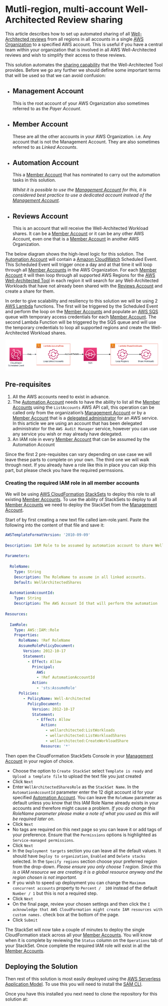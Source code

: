 # Mutli-region, multi-account Well-Architected Review sharing

This article describes how to set up automated sharing of all [Well-Architected reviews](https://aws.amazon.com/architecture/well-architected) from all regions in all accounts in a single [AWS Organization](https://aws.amazon.com/organizations/) to a specified AWS account. This is useful if you have a central team within your organization that is involved in all AWS Well-Architected reviews and wish to simplify their access to these reviews.

This solution automates the [sharing capability](https://docs.aws.amazon.com/wellarchitected/latest/userguide/workloads-sharing.html) that the Well-Architected Tool provides. Before we go any further we should define some important terms that will be used so that we can avoid confusion:

- ## Management Account

  This is the root account of your AWS Organization also sometimes referred to as the *Payer Account*.

- ## Member Account

  These are all the other accounts in your AWS Organization. i.e. Any account that is not the Management Account. They are also sometimes referred to as *Linked Accounts*.

- ## Automation Account

  This a [Member Account](#member-account) that has nominated to carry out the automation tasks in this solution.

  *Whilst it is possible to use the [Management Account](#management-account) for this, it is considered best practice to use a dedicated account instead of the [Management Account](#management-account).*

- ## Reviews Account

  This is an account that will receive the Well-Architected Workload shares. It can be a [Member Account](#member-account) or it can be any other AWS Account, even one that is a [Member Account](#member-account) in another AWS Organization.

The below diagram shows the high-level logic for this solution. The [Automation Account](#automation-account) will contain a [Amazon CloudWatch](https://docs.aws.amazon.com/cloudwatch) Scheduled Event. This Scheduled Event will trigger once a day and at that time it will loop through all [Member Accounts](#member-account) in the AWS Organization. For each [Member Account](#member-account) it will then loop through all supported AWS Regions for the [AWS Well-Architected Tool](https://docs.aws.amazon.com/wellarchitected) in each region it will search for any Well-Architected Workloads that have not already been shared with the [Reviews Account](#reviews-account) and create a share for them.

In order to give scalability and resiliency to this solution we will be using 2 [AWS Lambda](https://aws.amazon.com/lambda/) functions. The first will be triggered by the Scheduled Event and perform the loop on the [Member Accounts](#member-account) and populate an [AWS SQS](https://aws.amazon.com/sqs/) queue with temporary access credentials for each [Member Account](#member-account). The second Lambda Function will be triggered by the SQS queue and will use the temporary credentials to loop all supported regions and create the Well-Architected Workload shares.

![High Level Diagram](./images/image1.png)

## Pre-requisites

1. All the AWS accounts need to exist in advance.
2. The [Automation Account](#automation-account) needs to have the ability to list all the [Member Accounts](#member-account) using the `ListAccounts` AWS API call, this operation can be called only from the organization’s [Management Account](#management-account) or by a [Member Account](#member-account) that is a [delegated administrator](https://docs.aws.amazon.com/organizations/latest/userguide/orgs_integrate_services_list.html) for an AWS service. In this article we are using an account that has been delegated administrator for the `AWS Audit Manager` service, however you can use any service you wish or may already have delegated.
3. An IAM role in every [Member Account](#member-account) that can be assumed by the Automation Account

Since the first 2 pre-requisites can vary depending on use case we will leave these parts to complete on your own. The third one we will walk through next. If you already have a role like this in place you can skip this part, but please check you have the required permssions.

### Creating the required IAM role in all member accounts

We will be using [AWS CloudFormation](https://aws.amazon.com/cloudformation/) [StackSets](https://docs.aws.amazon.com/AWSCloudFormation/latest/UserGuide/stacksets-concepts.html) to deploy this role to all existing [Member Accounts](#member-account). To use the ability of StackSets to deploy to all [Member Accounts](#member-account) we need to deploy the StackSet from the [Management Account](#management-account).

Start of by first creating a new text file called iam-role.yaml. Paste the following into the content of that file and save it:

```yaml
AWSTemplateFormatVersion: '2010-09-09'

Description: IAM Role to be assumed by automation account to share Well-Architected workloads automatically

Parameters:

  RoleName:
    Type: String
    Description: The RoleName to assume in all linked accounts.
    Default: WellArchitectedShares

  AutomationAccountId:
    Type: String
    Description: The AWS Account Id that will perform the automation

Resources:

  IamRole:
    Type: AWS::IAM::Role
    Properties:
      RoleName: !Ref RoleName
      AssumeRolePolicyDocument:
        Version: 2012-10-17
        Statement:
          - Effect: Allow
            Principal:
              AWS:
              - !Ref AutomationAccountId
            Action:
              - 'sts:AssumeRole'
      Policies:
        - PolicyName: Well-Architected
          PolicyDocument:
            Version: 2012-10-17
            Statement:
              - Effect: Allow
                Action:
                  - wellarchitected:ListWorkloads
                  - wellarchitected:ListWorkloadShares
                  - wellarchitected:CreateWorkloadShare
                Resource: '*'
```

Then open the CloudFormation StackSets Console in your [Management Account](#management-account) in your region of choice.

- Choose the option to `Create StackSet` select `Template is ready` and `Upload a template file` to upload the text file you just created
- Click `Next`
- Enter `WellArchitectedSharesRole` as the `StackSet Name`. In the `AutomationAccountId` parameter enter the 12 digit account id for your specified [Automation Account](#automation-account). You can leave the `RoleName` parameter as default unless you know that this IAM Role Name already exists in your accounts and therefore might cause a problem. *If you do change this RoleName parameter please make a note of what you used as this will be required later on*.
- Click `Next`
- No tags are required on this next page so you can leave it or add tags of your preference. Ensure that the `Permissions` options is highlighted as `Service-managed permissions`.
- Click `Next`
- In the `Deployment targets` section you can leave all the default values. It should have `Deploy to organization`, `Enabled` and `Delete stacks` selected. In the `Specify regions` section choose your preferred region from the drop-down. *Please ensure you only choose 1 region. Since this is a IAM resource we are creating it is a global resource anyway and the region chosen is not important.*
- If you wish to speed up deployment you can change the `Maximum concurrent accounts` property to `Percent /  100` instead of the default `Number / 1` but this is not a required step.
- Click `Next`
- On the final page, review your chosen settings and then click the `I acknowledge that AWS CloudFormation might create IAM resources with custom names.` check box at the bottom of the page.
- Click `Submit`

The StackSet will now take a couple of minutes to deploy the single CloudFormation stack across all your [Member Accounts](#member-account). You will know when it is complete by reviewing the `Status` column on the `Operations` tab of your StackSet. Once complete the required IAM role will exist in all the [Member Accounts](#member-account).

## Deploying the Solution

Then rest of this solution is most easily deployed using the [AWS Serverless Application Model](https://aws.amazon.com/serverless/sam/). To use this you will need to install the [SAM CLI](https://docs.aws.amazon.com/serverless-application-model/latest/developerguide/serverless-sam-cli-install.html).

Once you have this installed you next need to clone the repository for this solution at: 
